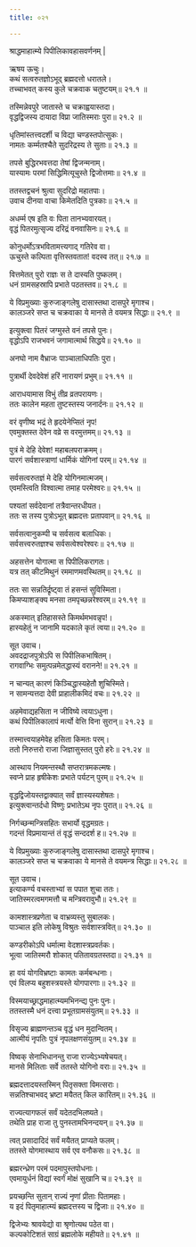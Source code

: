 ```yaml
---
title: ०२१

---
```

श्राद्धमाहात्म्ये पिपीलिकावहासवर्णनम् |  
  
ऋषय ऊचुः।  
कथं सत्वरुतज्ञोऽभूद् ब्रह्मदत्तो धरातले।  
तच्चाभवत् कस्य कुले चक्रवाक चतुष्टयम्॥ २१.१ ॥  
  
तस्मिन्नेवपुरे जातास्ते च चक्राह्वयास्तदा।  
वृद्धद्विजस्य दायादा विप्रा जातिस्मराः पुरा॥ २१.२ ॥  
  
धृतिमांस्तत्त्वदर्शी च विद्या चण्डस्तपोत्सुकः।  
नामतः कर्म्मतश्चैते सुदरिद्रस्य ते सुताः॥ २१.३ ॥  
  
तपसे बुद्धिरभवत्तदा तेषां द्विजन्मनाम्।  
यास्यामः परमां सिद्धिमित्यूचुस्ते द्विजोत्तमाः॥ २१.४ ॥  
  
ततस्तद्वचनं श्रुत्वा सुदरिद्रो महातपाः।  
उवाच दीनया वाचा किमेतदिति पुत्रकाः॥ २१.५ ॥  
  
अधर्म्म एष इति वः पिता तानभ्यवारयत्।  
वृद्धं पितरमुत्सृज्य दरिद्रं वनवासिनः॥ २१.६ ॥  
  
कोनुधर्मोऽत्रभवितामत्त्यगाद्‌ गतिरेव वा।  
ऊचुस्ते कल्पिता वृत्तिस्तवतात! वदस्व तत्॥ २१.७ ॥  
  
वित्तमेतत् पुरो राज्ञः स ते दास्यति पुष्कलम्।  
धनं ग्रामसहस्रापि प्रभाते पठतस्तव॥ २१.८ ॥  
  
ये विप्रमुख्याः कुरुजाङ्गलेषु दासास्तथा दासपुरे मृगाश्च।  
कालञ्जरे सप्त च चक्रवाका ये मानसे ते वयमत्र सिद्धाः॥ २१.९ ॥  
  
इत्युक्त्वा पितरं जग्मुस्ते वनं तपसे पुनः।  
वृद्धोऽपि राजभवनं जगामात्मार्थ सिद्धये॥ २१.१० ॥  
  
अनघो नाम वैभ्राजः पाञ्चालाधिपतिः पुरा।  
  
पुत्रार्थी देवदेवेशं हरिं नारायणं प्रभुम्॥ २१.११ ॥  
  
आराधयामास विभुं तीव्र व्रतपरायणः।  
ततः कालेन महता तुष्टस्तस्य जनार्दनः॥ २१.१२ ॥  
  
वरं वृणीष्व भद्रं ते हृदयेनेप्सितं नृप!  
एवमुक्तस्त देवेन वव्रे स वरमुत्तमम्॥ २१.१३ ॥  
  
पुत्रं मे देहि देवेश! महाबलपराक्रमम्।  
पारगं सर्वशास्त्राणां धार्मिकं योगिनां परम्॥ २१.१४ ॥  
  
सर्वसत्वरुतज्ञं मे देहि योगिनमात्मजम्।  
एवमस्त्विति विश्वात्मा तमाह परमेश्वरः॥ २१.१५ ॥  
  
पश्यतां सर्वदेवानां तत्रैवान्तरधीयत।  
ततः स तस्य पुत्रोऽभूत् ब्रह्मदत्तः प्रतापवान्॥ २१.१६ ॥  
  
सर्वसत्वानुकम्पी च सर्वसत्व बलाधिकः।  
सर्वसत्त्वरुतज्ञश्च सर्वसत्वेश्वरेश्वरः॥ २१.१७ ॥  
  
अहसत्तेन योगात्मा स पिपीलिकरागतः।  
यत्र तत् कीटमिथुनं रममाणमवस्थितम्॥ २१.१८ ॥  
  
ततः सा सन्नतिर्द्रृष्ट्वा तं हसन्तं सुविस्मिता।  
किमप्याशङ्क्य मनसा तमपृच्छन्नरेश्वरम्॥ २१.१९ ॥  
  
अकस्मात्‌ इतिहासस्ते किमर्थमभवन्नृप!।  
हास्यहेतुं न जानामि यदकाले कृतं त्वया॥ २१.२० ॥  
  
सूत उवाच।  
अवदद्राजपुत्रोऽपि स पिपीलिकभाषितम्।  
रागवाग्भिः समुत्पन्नमेतद्धास्यं वरानने!॥ २१.२१ ॥  
  
न चान्यत्‌ कारणं किञ्चिद्धास्यहेतौ शुचिस्मिते।  
न सामन्यत्तदा देवी प्राहालीकमिदं वचः॥ २१.२२ ॥  
  
अहमेवाद्यहसिता न जीविष्ये त्वयाऽधुना।  
कथं पिपीलिकालापं मर्त्यो वेत्ति विना सुरान्॥ २१.२३ ॥  
  
तस्मात्त्वयाहमेवेह हसिता किमतः परम्।  
ततो निरुत्तरो राजा जिज्ञासुस्तत्‌ पुरो हरेः॥ २१.२४ ॥  
  
आस्थाय नियमन्तस्थौ सप्तरात्रमकल्मषः।  
स्वप्ने प्राह हृषीकेशः प्रभाते पर्यटन् पुरम्॥ २१.२५ ॥  
  
वृद्धद्विजोयस्तद्वाक्यात्‌ सर्वं ज्ञास्यस्यशेषतः।  
इत्युक्त्वान्तर्दधो विष्णुः प्रभातेऽथ नृपः पुरात्॥ २१.२६ ॥  
  
निर्गच्छन्मन्त्रिसहितः सभार्यो वृद्धमग्रतः।  
गदन्तं विप्रमायान्तं तं वृद्धं सन्ददर्श ह॥ २१.२७ ॥  
  
ये विप्रमुख्याः कुरुजाङ्गलेषु दासास्तथा दासपुरे मृगाश्च।  
कालञ्जरे सप्त च चक्रवाका ये मानसे ते वयमन्त्र सिद्धाः॥ २१.२८ ॥  
  
सूत उवाच।  
इत्याकर्ण्य वचस्ताभ्यां स पपात शुचा ततः।  
जातिस्मरत्वमगमत्तौ च मन्त्रिवरावुभौ॥ २१.२९ ॥  
  
कामशास्त्रप्रणेता च वाभ्रव्यस्तु सुबालकः।  
पाञ्चाल इति लोकेषु विश्रुतः सर्वशास्त्रवित्॥ २१.३० ॥  
  
कण्डरीकोऽपि धर्मात्मा वेदशास्त्रप्रवर्तकः।  
भूत्वा जातिस्मरौ शोकात् पतितावग्रतस्तदा॥ २१.३१ ॥  
  
हा वयं योगविभ्रष्टाः कामतः कर्मबन्धनाः।  
एवं विलप्य बहुशस्त्रयस्ते योगपारगाः॥ २१.३२ ॥  
  
विस्मयाच्छ्राद्धमाहात्म्यमभिनन्द्य पुनः पुनः।  
ततस्तस्मै धनं दत्त्वा प्रभूतग्रामसंयुतम्॥ २१.३३ ॥  
  
विसृज्य ब्राह्मणन्तञ्च वृद्धं धन मुदान्वितम्।  
आत्मीयं नृपतिः पुत्रं नृपलक्षणसंयुतम्॥ २१.३४ ॥  
  
विष्वक् सेनाभिधानन्तु राजा राज्येऽभ्यषेचयत्।  
मानसे मिलिताः सर्वे ततस्ते योगिनो वराः॥ २१.३५ ॥  
  
ब्रह्मदत्तादयस्तस्मिन् पितृसक्ता विमत्सराः।  
सन्नतिश्चाभवद्‌ भ्रष्टा मयैतत् किल कारितम्॥ २१.३६ ॥  
  
राज्यत्यागफलं सर्वं यदेतदभिलष्यते।  
तथेति प्राह राजा तु पुनस्तामभिनन्दयन्॥ २१.३७ ॥  
  
त्वत् प्रसादादिदं सर्वं मयैतत् प्राप्यते फलम्।  
ततस्ते योगमास्थाय सर्व एव वनौकसः॥ २१.३८ ॥  
  
ब्रह्मरन्ध्रेण परमं पदमापुस्तपोधनाः।  
एवमायुर्धनं विद्यां स्वर्गं मोक्षं सुखानि च॥ २१.३९ ॥  
  
प्रयच्छन्ति सुतान् राज्यं नृणां प्रीताः पितामहाः।  
य इदं पितृमाहात्म्यं ब्रह्मदत्तस्य च द्विजाः॥ २१.४० ॥  
  
द्विजेभ्यः श्रावयेद्यो वा श्रृणोत्यथ पठेत वा।  
कल्पकोटिशतं साग्रं ब्रह्मलोके महीयते॥ २१.४१ ॥